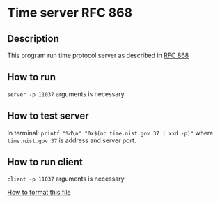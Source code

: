 Time server RFC 868
=====================

Description
-----------------------------------
This program run time protocol server as described in [RFC 868](https://tools.ietf.org/html/rfc868)

How to run
-----------------------------------
`server -p 11037` arguments is necessary

How to test server
-----------------------------------
In terminal: `printf "%d\n" "0x$(nc time.nist.gov 37 | xxd -p)"` where `time.nist.gov 37` is address and server port.

How to run client
-----------------------------------
`client -p 11037` arguments is necessary

[How to format this file](http://webdesign.ru.net/article/pravila-oformleniya-fayla-readmemd-na-github.html)